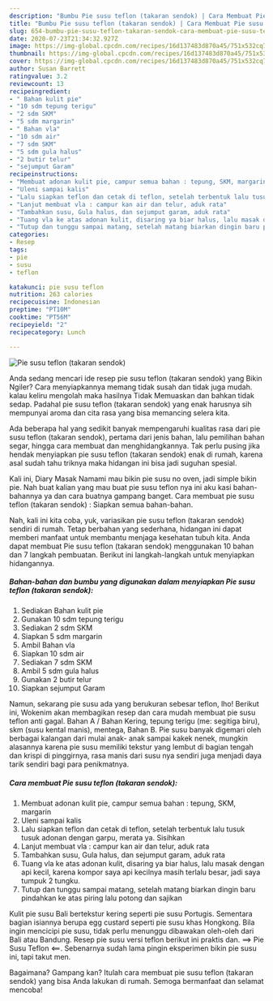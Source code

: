 ```yaml
---
description: "Bumbu Pie susu teflon (takaran sendok) | Cara Membuat Pie susu teflon (takaran sendok) Yang Enak dan Simpel"
title: "Bumbu Pie susu teflon (takaran sendok) | Cara Membuat Pie susu teflon (takaran sendok) Yang Enak dan Simpel"
slug: 654-bumbu-pie-susu-teflon-takaran-sendok-cara-membuat-pie-susu-teflon-takaran-sendok-yang-enak-dan-simpel
date: 2020-07-23T21:34:32.927Z
image: https://img-global.cpcdn.com/recipes/16d137483d870a45/751x532cq70/pie-susu-teflon-takaran-sendok-foto-resep-utama.jpg
thumbnail: https://img-global.cpcdn.com/recipes/16d137483d870a45/751x532cq70/pie-susu-teflon-takaran-sendok-foto-resep-utama.jpg
cover: https://img-global.cpcdn.com/recipes/16d137483d870a45/751x532cq70/pie-susu-teflon-takaran-sendok-foto-resep-utama.jpg
author: Susan Barrett
ratingvalue: 3.2
reviewcount: 13
recipeingredient:
- " Bahan kulit pie"
- "10 sdm tepung terigu"
- "2 sdm SKM"
- "5 sdm margarin"
- " Bahan vla"
- "10 sdm air"
- "7 sdm SKM"
- "5 sdm gula halus"
- "2 butir telur"
- "sejumput Garam"
recipeinstructions:
- "Membuat adonan kulit pie, campur semua bahan : tepung, SKM, margarin"
- "Uleni sampai kalis"
- "Lalu siapkan teflon dan cetak di teflon, setelah terbentuk lalu tusuk tusuk adonan dengan garpu, merata ya. Sisihkan"
- "Lanjut membuat vla : campur kan air dan telur, aduk rata"
- "Tambahkan susu, Gula halus, dan sejumput garam, aduk rata"
- "Tuang vla ke atas adonan kulit, disaring ya biar halus, lalu masak dengan api kecil, karena kompor saya api kecilnya masih terlalu besar, jadi saya tumpuk 2 tungku."
- "Tutup dan tunggu sampai matang, setelah matang biarkan dingin baru pindahkan ke atas piring lalu potong dan sajikan"
categories:
- Resep
tags:
- pie
- susu
- teflon

katakunci: pie susu teflon 
nutrition: 263 calories
recipecuisine: Indonesian
preptime: "PT10M"
cooktime: "PT56M"
recipeyield: "2"
recipecategory: Lunch

---
```



![Pie susu teflon (takaran sendok)](https://img-global.cpcdn.com/recipes/16d137483d870a45/751x532cq70/pie-susu-teflon-takaran-sendok-foto-resep-utama.jpg)

Anda sedang mencari ide resep pie susu teflon (takaran sendok) yang Bikin Ngiler? Cara menyiapkannya memang tidak susah dan tidak juga mudah. kalau keliru mengolah maka hasilnya Tidak Memuaskan dan bahkan tidak sedap. Padahal pie susu teflon (takaran sendok) yang enak harusnya sih mempunyai aroma dan cita rasa yang bisa memancing selera kita.

Ada beberapa hal yang sedikit banyak mempengaruhi kualitas rasa dari pie susu teflon (takaran sendok), pertama dari jenis bahan, lalu pemilihan bahan segar, hingga cara membuat dan menghidangkannya. Tak perlu pusing jika hendak menyiapkan pie susu teflon (takaran sendok) enak di rumah, karena asal sudah tahu triknya maka hidangan ini bisa jadi suguhan spesial.

Kali ini, Diary Masak Namami mau bikin pie susu no oven, jadi simple bikin pie. Nah buat kalian yang mau buat pie susu teflon nya ini aku kasi bahan-bahannya ya dan cara buatnya gampang banget. Cara membuat pie susu teflon (takaran sendok) : Siapkan semua bahan-bahan.


Nah, kali ini kita coba, yuk, variasikan pie susu teflon (takaran sendok) sendiri di rumah. Tetap berbahan yang sederhana, hidangan ini dapat memberi manfaat untuk membantu menjaga kesehatan tubuh kita. Anda dapat membuat Pie susu teflon (takaran sendok) menggunakan 10 bahan dan 7 langkah pembuatan. Berikut ini langkah-langkah untuk menyiapkan hidangannya.

<!--inarticleads1-->

##### Bahan-bahan dan bumbu yang digunakan dalam menyiapkan Pie susu teflon (takaran sendok):

1. Sediakan  Bahan kulit pie
1. Gunakan 10 sdm tepung terigu
1. Sediakan 2 sdm SKM
1. Siapkan 5 sdm margarin
1. Ambil  Bahan vla
1. Siapkan 10 sdm air
1. Sediakan 7 sdm SKM
1. Ambil 5 sdm gula halus
1. Gunakan 2 butir telur
1. Siapkan sejumput Garam


Namun, sekarang pie susu ada yang berukuran sebesar teflon, lho! Berikut ini, Wokenim akan membagikan resep dan cara mudah membuat pie susu teflon anti gagal. Bahan A / Bahan Kering, tepung terigu (me: segitiga biru), skm (susu kental manis), mentega, Bahan B. Pie susu banyak digemari oleh berbagai kalangan dari mulai anak- anak sampai kakek nenek, mungkin alasannya karena pie susu memiliki tekstur yang lembut di bagian tengah dan krispi di pinggirnya, rasa manis dari susu nya sendiri juga menjadi daya tarik sendiri bagi para penikmatnya. 

<!--inarticleads2-->

##### Cara membuat Pie susu teflon (takaran sendok):

1. Membuat adonan kulit pie, campur semua bahan : tepung, SKM, margarin
1. Uleni sampai kalis
1. Lalu siapkan teflon dan cetak di teflon, setelah terbentuk lalu tusuk tusuk adonan dengan garpu, merata ya. Sisihkan
1. Lanjut membuat vla : campur kan air dan telur, aduk rata
1. Tambahkan susu, Gula halus, dan sejumput garam, aduk rata
1. Tuang vla ke atas adonan kulit, disaring ya biar halus, lalu masak dengan api kecil, karena kompor saya api kecilnya masih terlalu besar, jadi saya tumpuk 2 tungku.
1. Tutup dan tunggu sampai matang, setelah matang biarkan dingin baru pindahkan ke atas piring lalu potong dan sajikan


Kulit pie susu Bali bertekstur kering seperti pie susu Portugis. Sementara bagian isiannya berupa egg custard seperti pie susu khas Hongkong. Bila ingin mencicipi pie susu, tidak perlu menunggu dibawakan oleh-oleh dari Bali atau Bandung. Resep pie susu versi teflon berikut ini praktis dan. ==&gt; Pie Susu Teflon &lt;==. Sebenarnya sudah lama pingin eksperimen bikin pie susu ini, tapi takut men. 

Bagaimana? Gampang kan? Itulah cara membuat pie susu teflon (takaran sendok) yang bisa Anda lakukan di rumah. Semoga bermanfaat dan selamat mencoba!

